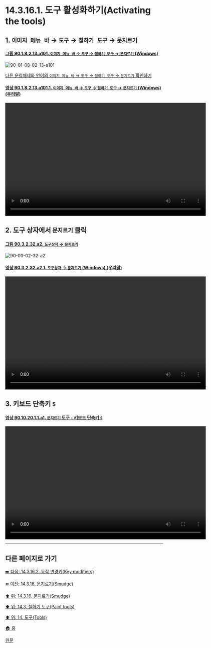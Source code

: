 # 14.3.16.1. 도구 활성화하기(Activating the tools)

<a id="14-03-16-01-s1"></a>

## 1. `이미지 메뉴 바` → `도구` → `칠하기 도구` → `문지르기`

<a id="90-01-08-02-13-a101"></a>

#### [그림 90.1.8.2.13.a101. `이미지 메뉴 바` → `도구` → `칠하기 도구` → `문지르기` (Windows)](./90-01-08-02-13-smudge.md#90-01-08-02-13-a101)
![90-01-08-02-13-a101](https://github.com/wonder13662/gimp/assets/15767104/86a6aeab-e50f-4204-b5ba-5419ed668bfd)

[다른 운영체제와 언어의 `이미지 메뉴 바` → `도구` → `칠하기 도구` → `문지르기` 확인하기](./90-01-08-02-13-smudge.md#90-01-08-02-13-a102)

<a id="90-01-08-02-13-a101-01"></a>

#### [영상 90.1.8.2.13.a101.1. `이미지 메뉴 바` → `도구` → `칠하기 도구` → `문지르기` (Windows) (우리말)](./90-01-08-02-13-smudge.md#90-01-08-02-13-a101-01)
<video controls="controls" width="640" height="360" src="https://github.com/wonder13662/gimp/assets/15767104/65386e47-672c-4896-b24d-bee3b6ed3712"></video>

<a id="14-03-16-01-s2"></a>

## 2. 도구 상자에서 `문지르기` 클릭

<a id="90-03-02-32-a2"></a>

#### [그림 90.3.2.32.a2. `도구상자` → `문지르기`](./90-03-02-32-smudge.md#90-03-02-32-a2)
![90-03-02-32-a2](https://github.com/wonder13662/gimp/assets/15767104/29694b78-a2b8-40a3-b11c-a4b0a6dbdb9b)

<a id="90-03-02-32-a2-01"></a>

#### [영상 90.3.2.32.a2.1. `도구상자` → `문지르기` (Windows) (우리말)](./90-03-02-32-smudge.md#90-03-02-32-a2-01)
<video controls="controls" width="640" height="360" src="https://github.com/wonder13662/gimp/assets/15767104/7002d78e-be13-4b46-bba2-dce814f41a26"></video>

<a id="14-03-16-01-s3"></a>

## 3. 키보드 단축키 `S`

<a id="90-10-20-01-01-a1"></a>

#### [영상 90.10.20.1.1.a1. `문지르기` 도구 - 키보드 단축키 `S`](./90-10-20-01-01-s.md#90-10-20-01-01-a1)
<video controls="controls" width="640" height="360" src="https://github.com/wonder13662/gimp/assets/15767104/e8ba903f-849a-4131-8198-3ded57cfbab9"></video>

***

## 다른 페이지로 가기

[➡️ 다음: 14.3.16.2. 동작 변경키(Key modifiers)](./14-03-16-02-key_modifiers.md)

[⬅️ 이전: 14.3.16. 문지르기(Smudge)](./14-03-16-00-smudge.md)

[⬆️ 위: 14.3.16. 문지르기(Smudge)](./14-03-16-00-smudge.md)

[⬆️ 위: 14.3. 칠하기 도구(Paint tools)](./14-03-00-paint-tools.md)

[⬆️ 위: 14. 도구(Tools)](./14-00-tools.md)

[🏠 홈](./00-home.md)

[원문](https://docs.gimp.org/2.10/ko/gimp-tool-smudge.html#idm14202)